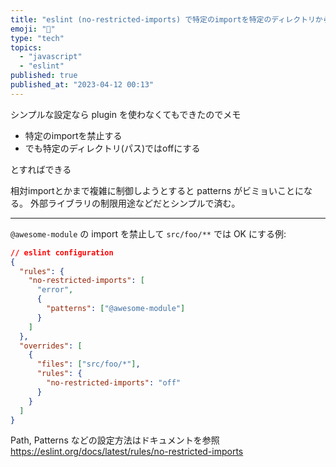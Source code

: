 ```yaml
---
title: "eslint (no-restricted-imports) で特定のimportを特定のディレクトリから禁止する"
emoji: "🐷"
type: "tech"
topics:
  - "javascript"
  - "eslint"
published: true
published_at: "2023-04-12 00:13"
---
```


シンプルな設定なら plugin を使わなくてもできたのでメモ

- 特定のimportを禁止する
- でも特定のディレクトリ(パス)ではoffにする

とすればできる

相対importとかまで複雑に制御しようとすると patterns がビミョいことになる。
外部ライブラリの制限用途などだとシンプルで済む。

---

`@awesome-module` の import を禁止して `src/foo/**` では OK にする例:

```json
// eslint configuration
{
  "rules": {
    "no-restricted-imports": [
      "error",
      {
        "patterns": ["@awesome-module"]
      }
    ]
  },
  "overrides": [
    {
      "files": ["src/foo/*"],
      "rules": {
        "no-restricted-imports": "off"
      }
    }
  ]
}
```

Path, Patterns などの設定方法はドキュメントを参照
https://eslint.org/docs/latest/rules/no-restricted-imports